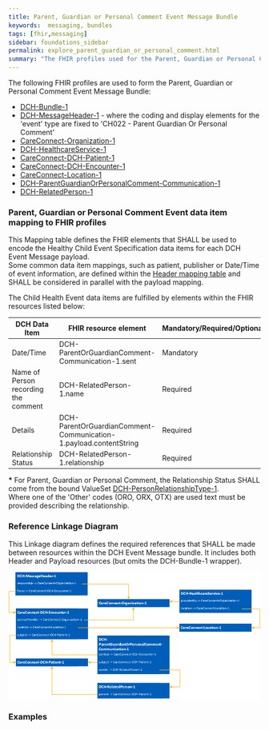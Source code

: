 ```yaml
---
title: Parent, Guardian or Personal Comment Event Message Bundle
keywords:  messaging, bundles
tags: [fhir,messaging]
sidebar: foundations_sidebar
permalink: explore_parent_guardian_or_personal_comment.html
summary: "The FHIR profiles used for the Parent, Guardian or Personal Comment Event Message Bundle"
---
```


The following FHIR profiles are used to form the Parent, Guardian or Personal Comment Event Message Bundle:

- [DCH-Bundle-1](https://fhir.nhs.uk/STU3/StructureDefinition/DCH-Bundle-1)
- [DCH-MessageHeader-1](https://fhir.nhs.uk/STU3/StructureDefinition/DCH-MessageHeader-1) - where the coding and display elements for the 'event' type are fixed to  'CH022 - Parent Guardian Or Personal Comment'
- [CareConnect-Organization-1](https://fhir.hl7.org.uk/STU3/StructureDefinition/CareConnect-Organization-1)
- [DCH-HealthcareService-1](https://fhir.nhs.uk/STU3/StructureDefinition/DCH-HealthcareService-1)
- [CareConnect-DCH-Patient-1](https://fhir.nhs.uk/STU3/StructureDefinition/CareConnect-DCH-Patient-1)
- [CareConnect-DCH-Encounter-1](https://fhir.nhs.uk/STU3/StructureDefinition/CareConnect-DCH-Encounter-1)
- [CareConnect-Location-1](https://fhir.hl7.org.uk/STU3/StructureDefinition/CareConnect-Location-1)
- [DCH-ParentGuardianOrPersonalComment-Communication-1](https://fhir.nhs.uk/STU3/StructureDefinition/DCH-ParentGuardianOrPersonalComment-Communication-1)
- [DCH-RelatedPerson-1](https://fhir.nhs.uk/STU3/StructureDefinition/DCH-RelatedPerson-1)


### Parent, Guardian or Personal Comment Event data item mapping to FHIR profiles ###

This Mapping table defines the FHIR elements that SHALL be used to encode the Healthy Child Event Specification data items for each DCH Event Message payload.  
Some common data item mappings, such as patient, publisher or Date/Time of event information, are defined within the [Header mapping table](explore_event_header_design.html) and SHALL be considered in parallel with the payload mapping.

The Child Health Event data items are fulfilled by elements within the FHIR resources listed below:

| DCH Data Item       | FHIR resource element                     | Mandatory/Required/Optional | Note                                      |
|---------------------|-------------------------------------------|-----------------------------|-------------------------------------------|
| Date/Time           | DCH-ParentOrGuardianComment-Communication-1.sent  | Mandatory           |                                      |
| Name of Person recording the comment    | DCH-RelatedPerson-1.name         | Required                    |                                      |
| Details             | DCH-ParentOrGuardianComment-Communication-1.payload.contentString | Required                    |                                      |
| Relationship Status | DCH-RelatedPerson-1.relationship          | Required                    | **\***                |

**\*** For Parent, Guardian or Personal Comment, the Relationship Status SHALL come from the bound ValueSet [DCH-PersonRelationshipType-1](https://fhir.nhs.uk/STU3/ValueSet/DCH-PersonRelationshipType-1).  
Where one of the 'Other' codes (ORO, ORX, OTX) are used text must be provided describing the relationship.


### Reference Linkage Diagram ###

This Linkage diagram defines the required references that SHALL be made between resources within the DCH Event Message bundle. It includes both Header and Payload resources (but omits the DCH-Bundle-1 wrapper).

<img src="images/explore/PersonalComment.png">

### Examples ###

<script src="https://gist.github.com/IOPS-DEV/d147f1bd3dfa911ca267b25137051a9e.js"></script>

<script src="https://gist.github.com/IOPS-DEV/c6f59aa25a451d04077722e10b8e380c.js"></script>
